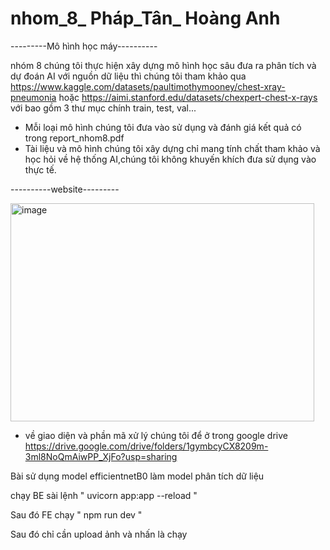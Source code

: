 # nhom_8_ Pháp_Tân_ Hoàng Anh
---------Mô hình học máy----------



nhóm 8 chúng tôi thực hiện xây dựng mô hình học sâu đưa ra phân tích và dự đoán AI 
với nguồn dữ liệu thì chúng tôi tham khảo qua https://www.kaggle.com/datasets/paultimothymooney/chest-xray-pneumonia hoặc https://aimi.stanford.edu/datasets/chexpert-chest-x-rays với bao gồm 3 thư mục chính train, test, val...

- Mỗi loại mô hình chúng tôi đưa vào sử dụng và đánh giá kết quả có trong report_nhom8.pdf
- Tài liệu và mô hình chúng tôi xây dựng chỉ mang tính chất tham khảo và học hỏi về hệ thống AI,chúng tôi không khuyến khích đưa sử dụng vào thực tế.
  
----------website---------



<img width="486" height="349" alt="image" src="https://github.com/user-attachments/assets/178ed6a7-9820-456c-866b-bdf965c135a5" />

- về giao diện và phần mã xử lý chúng tôi để ở trong google drive https://drive.google.com/drive/folders/1gymbcyCX8209m-3ml8NoQmAiwPP_XjFo?usp=sharing

Bài sử dụng model efficientnetB0 làm model phân tích dữ liệu

chạy BE sài lệnh " uvicorn app:app --reload  "

Sau đó FE chạy " npm run dev "

Sau đó chỉ cần upload ảnh và nhấn là chạy
